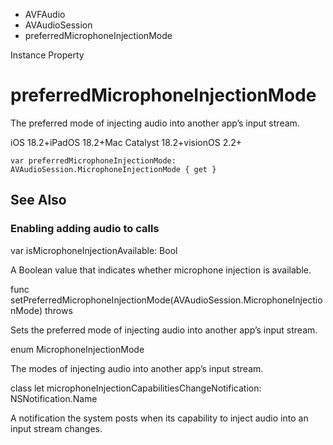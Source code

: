 

- AVFAudio
- AVAudioSession
-  preferredMicrophoneInjectionMode 

Instance Property

# preferredMicrophoneInjectionMode

The preferred mode of injecting audio into another app’s input stream.

iOS 18.2+iPadOS 18.2+Mac Catalyst 18.2+visionOS 2.2+

``` source
var preferredMicrophoneInjectionMode: AVAudioSession.MicrophoneInjectionMode { get }
```

## See Also

### Enabling adding audio to calls

var isMicrophoneInjectionAvailable: Bool

A Boolean value that indicates whether microphone injection is available.

func setPreferredMicrophoneInjectionMode(AVAudioSession.MicrophoneInjectionMode) throws

Sets the preferred mode of injecting audio into another app’s input stream.

enum MicrophoneInjectionMode

The modes of injecting audio into another app’s input stream.

class let microphoneInjectionCapabilitiesChangeNotification: NSNotification.Name

A notification the system posts when its capability to inject audio into an input stream changes.

